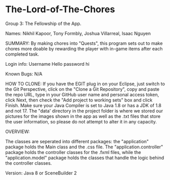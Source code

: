 # The-Lord-of-The-Chores
Group 3: The Fellowship of the App.

Names: Nikhil Kapoor, Tony Formbly, Joshua Villarreal, Isaac Nguyen

SUMMARY:
By making chores into "Quests", this program sets out to make chores more doable by rewarding the player with in-game items after each completed task.

Login info: Username Hello password hi

Known Bugs: N/A

HOW TO CLONE:
If you have the EGIT plug in on your Eclipse, just switch to the Git Perspective, click on the "Clone a Git Repository", copy and paste the repo URL, type in your GitHub user name and personal access token, click Next, then check the "Add project to working sets" box and click Finish. Make sure your Java Compiler is set to Java 1.8 or has a JDK of 1.8 and not 17. The "data' directory in the project folder is where we stored our pictures for the images shown in the app as well as the .txt files that store the user information, so please do not attempt to alter it in any capacity.

OVERVIEW:

The classes are seperated into different packages: the "application" package holds the Main class and the .css file. The "application.controller" package holds the controller classes for the .fxml files, while the "application.model" package holds the classes that handle the logic behind the controller classes.

Version: Java 8 or SceneBuilder 2
